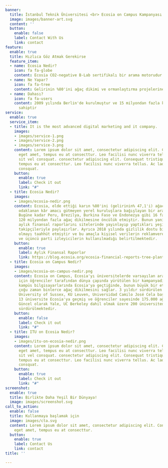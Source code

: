```yaml
---
banner:
  title: İstanbul Teknik Üniversitesi <br> Ecosia on Campus Kampanyası İle Tanışıyor
  image: images/banner-art.svg
  content: ''
  button:
    enable: false
    label: Contact With Us
    link: contact
feature:
  enable: true
  title: Hızlıca Göz Atmak Gerekirse
  feature_item:
  - name: Ecosia Nedir?
    icon: fa fa-globe
    content: Ecosia CO2-negative B-Lab sertifikalı bir arama motorudur
  - name: Ne Yapar?
    icon: fa fa-tree
    content: Gelirinin %80'ini ağaç dikimi ve ormanlaştırma projelerine ayırır
  - name: Dahası?
    icon: fa fa-users
    content: 2009 yılında Berlin'de kurulmuştur ve 15 milyondan fazla kullanıcıya
      sahiptir
service:
  enable: true
  service_item:
  - title: It is the most advanced digital marketing and it company.
    images:
    - images/service-1.png
    - images/service-2.png
    - images/service-3.png
    content: Lorem ipsum dolor sit amet, consectetur adipiscing elit. Consequat tristique
      eget amet, tempus eu at consecttur. Leo facilisi nunc viverra tellus. Ac laoreet
      sit vel consquat. consectetur adipiscing elit. Consequat tristique eget amet,
      tempus eu at consecttur. Leo facilisi nunc viverra tellus. Ac laoreet sit vel
      consquat.
    button:
      enable: true
      label: Check it out
      link: "#"
  - title: Ecosia Nedir?
    images:
    - images/ecosia-nedir.png
    content: Ecosia, elde ettiği karın %80'ini (gelirinin% 47,1'i) ağaçlandırmaya
      odaklanan kâr amacı gütmeyen yerel kuruluşlara bağışlayan bir arama motorudur.
      Bugüne kadar Peru, Brezilya, Burkina Faso ve Endonezya gibi 16 farklı ülkede
      120 milyondan fazla ağaç dikilmesine öncülük etmiştir. Bunun yanı sıra şirket
      aylık finansal raporlarını sitelerinde yayınlayıp yaptıkları yeşil yatırımları
      takipçileriyle paylaşırlar. Ayrıca 2018 yılında gizlilik dostu bir arama motoru
      olmayı taahhüt etmiştir ve bu amaçla kişisel verilerin reklamverenlere satılmadığı
      ve üçüncü parti izleyicilerin kullanılmadığı belirtilmektedir.
    button:
      enable: true
      label: Aylık Finansal Raporlar
      link: https://blog.ecosia.org/ecosia-financial-reports-tree-planting-receipts/
  - title: Ecosia on Campus Nedir?
    images:
    - images/ecosia-on-campus-nedir.png
    content: Ecosia on Campus, Ecosia'yı üniversitelerde varsayılan arama motoru yapmak
      için öğrenciler tarafından dünya çapında yürütülen bir kampanyadır. Bir üniversite
      kampüs bilgisayarlarında Ecosia'ya geçtiğinde, bunun büyük bir etkisi olur ve
      çoğu zaman binlerce ağaç dikilmesini sağlar. 3 yıldır sürdürülen kampanyada
      University of Sussex, KU Leuven, Universidad Camilo José Cela başta olmak üzere
      13 üniversite Ecosia'ya geçmiş ve öğrenciler sayesinde 175.000 ağaç dikilmiştir.
      Güncel olarak Yale, UC Berkeley dahil olmak üzere 200 üniversitede kampanya
      sürdürülmektedir.
    button:
      enable: false
      label: Check it out
      link: "#"
  - title: ITU on Ecosia Nedir?
    images:
    - images/itu-on-ecosia-nedir.png
    content: Lorem ipsum dolor sit amet, consectetur adipiscing elit. Consequat tristique
      eget amet, tempus eu at consecttur. Leo facilisi nunc viverra tellus. Ac laoreet
      sit vel consquat. consectetur adipiscing elit. Consequat tristique eget amet,
      tempus eu at consecttur. Leo facilisi nunc viverra tellus. Ac laoreet sit vel
      consquat.
    button:
      enable: true
      label: Check it out
      link: "#"
screenshot:
  enable: true
  title: Birlikte Daha Yeşil Bir Dünyaya!
  image: images/screenshot.svg
call_to_action:
  enable: false
  title: Kullanmaya başlamak için
  image: images/cta.svg
  content: Lorem ipsum dolor sit amet, consectetur adipiscing elit. Consequat tristique
    eget amet, tempus eu at consecttur.
  button:
    enable: true
    label: Contact Us
    link: contact
title: ''

---
```

